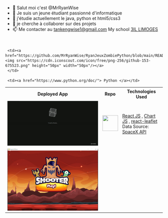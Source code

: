 - 👋 Salut moi c'est  @MrRyanWise
- 👀 Je suis un jeune étudiant passionné d'informatique 
- 🌱 j'étudie actuellement le java, python et  html5/css3
- 💞️ je cherche à collaborer sur des projets  
- 📫 Me contacter au  tankengwise1@gmail.com
My school <a href="https://www.3il-ingenieurs.fr">3IL LIMOGES</a>

<br/>
<table>
  <tr>
    <th><b><center>Deployed App</center></b></th>
    <th><b><center>Repo</center></b></th>  
    <th><b><center>Technologies Used</center></b></th>
  </tr>
  
  <tr>
    <td><img src="https://github.com/MrRyanWise/RyanSpace-X-Dashboard/raw/main/src/Assets/Space%20X.gif"/></td>
    <td><a href="https://github.com/MrRyanWise/RyanSpace-X-Dashboard"><img src="https://cdn.iconscout.com/icon/free/png-256/github-153-675523.png" height="50px" width="50px"/></a></td>
    <td>  
          <a href="https://reactjs.org">React JS</a> , 
          <a href="https://react-chartjs-2.js.org">Chart JS</a> , 
          <a href="https://react-leaflet.js.org">react-leaflet</a> 
      <br/>Data Source: <a href="https://github.com/r-spacex/SpaceX-API">SpaceX API</a>
    </td>
  </tr>
  
   <tr>
     <td>
      <a href="https://github.com/MrRyanWise/RyanJeuxZombiePython"> <img src="https://github.com/MrRyanWise/RyanJeuxZombiePython/raw/main/Assets/Accueil.png" />  </a>
     </td>
                                                                                                                      
     <td><a href="https://github.com/MrRyanWise/RyanJeuxZombiePython/blob/main/README.md"><img src="https://cdn.iconscout.com/icon/free/png-256/github-153-675523.png" height="50px" width="50px"/></a>
     </td>
                                                                                                               
     <td><a href="https://www.python.org/doc/"> Python </a></td>
   </tr>
   
</table> 
